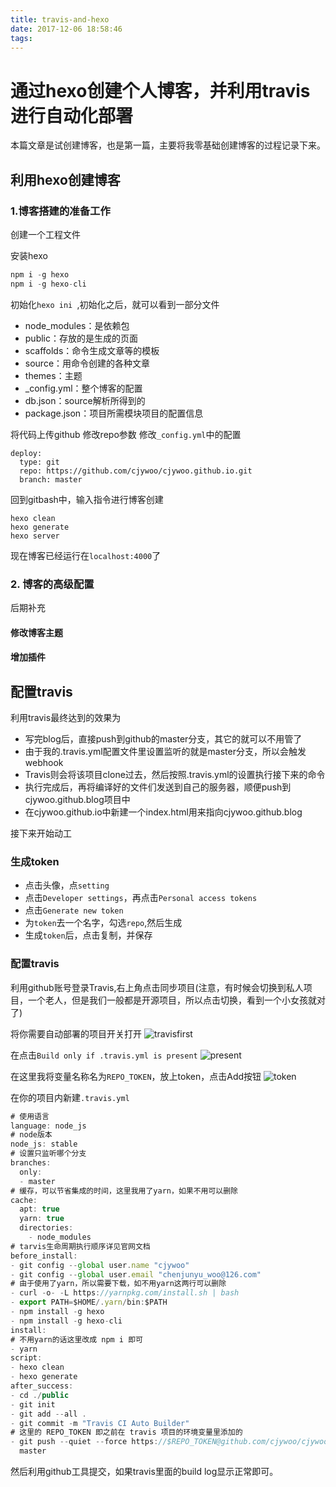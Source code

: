 ```yaml
---
title: travis-and-hexo
date: 2017-12-06 18:58:46
tags:
---
```


# 通过hexo创建个人博客，并利用travis进行自动化部署

本篇文章是试创建博客，也是第一篇，主要将我零基础创建博客的过程记录下来。


## 利用hexo创建博客

### 1.博客搭建的准备工作

创建一个工程文件

安装hexo

``` js
npm i -g hexo
npm i -g hexo-cli
```

初始化``hexo ini ``,初始化之后，就可以看到一部分文件
* node_modules：是依赖包
* public：存放的是生成的页面
* scaffolds：命令生成文章等的模板
* source：用命令创建的各种文章
* themes：主题
* \_config.yml：整个博客的配置
* db.json：source解析所得到的
* package.json：项目所需模块项目的配置信息

将代码上传github
修改repo参数
修改``_config.yml``中的配置

```
deploy:
  type: git
  repo: https://github.com/cjywoo/cjywoo.github.io.git
  branch: master
```

回到gitbash中，输入指令进行博客创建

```
hexo clean
hexo generate
hexo server
```

现在博客已经运行在``localhost:4000``了

### 2. 博客的高级配置

后期补充

#### 修改博客主题

#### 增加插件

## 配置travis

利用travis最终达到的效果为
* 写完blog后，直接push到github的master分支，其它的就可以不用管了
* 由于我的.travis.yml配置文件里设置监听的就是master分支，所以会触发webhook
* Travis则会将该项目clone过去，然后按照.travis.yml的设置执行接下来的命令
* 执行完成后，再将编译好的文件们发送到自己的服务器，顺便push到cjywoo.github.blog项目中
* 在cjywoo.github.io中新建一个index.html用来指向cjywoo.github.blog

接下来开始动工

### 生成token
* 点击头像，点``setting``
* 点击``Developer settings``，再点击``Personal access tokens``
* 点击``Generate new token``
* 为``token``去一个名字，勾选``repo``,然后生成
* 生成``token``后，点击复制，并保存

### 配置travis

利用github账号登录Travis,右上角点击同步项目(注意，有时候会切换到私人项目，一个老人，但是我们一般都是开源项目，所以点击切换，看到一个小女孩就对了)

将你需要自动部署的项目开关打开
![travisfirst](/travis-and-hexo/travisfirst.png)

在点击``Build only if .travis.yml is present``
![present](/travis-and-hexo/present.png)

在这里我将变量名称名为``REPO_TOKEN``，放上token，点击Add按钮
![token](/travis-and-hexo/value.png)

在你的项目内新建``.travis.yml``

``` js
# 使用语言
language: node_js
# node版本
node_js: stable
# 设置只监听哪个分支
branches:
  only:
  - master
# 缓存，可以节省集成的时间，这里我用了yarn，如果不用可以删除
cache:
  apt: true
  yarn: true
  directories:
    - node_modules
# tarvis生命周期执行顺序详见官网文档
before_install:
- git config --global user.name "cjywoo"
- git config --global user.email "chenjunyu_woo@126.com"
# 由于使用了yarn，所以需要下载，如不用yarn这两行可以删除
- curl -o- -L https://yarnpkg.com/install.sh | bash
- export PATH=$HOME/.yarn/bin:$PATH
- npm install -g hexo
- npm install -g hexo-cli
install:
# 不用yarn的话这里改成 npm i 即可
- yarn
script:
- hexo clean
- hexo generate
after_success:
- cd ./public
- git init
- git add --all .
- git commit -m "Travis CI Auto Builder"
# 这里的 REPO_TOKEN 即之前在 travis 项目的环境变量里添加的
- git push --quiet --force https://$REPO_TOKEN@github.com/cjywoo/cjywoo.github.blog.git
  master
```

然后利用github工具提交，如果travis里面的build log显示正常即可。
